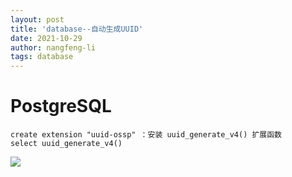 ```yaml
---
layout: post
title: 'database--自动生成UUID'
date: 2021-10-29
author: nangfeng-li
tags: database
---
```


# PostgreSQL

```
create extension "uuid-ossp" ：安装 uuid_generate_v4() 扩展函数
select uuid_generate_v4() 
```

![](https://nanfeng-li.github.io/assets/img/2021/1029/postgresql_uuid.png)